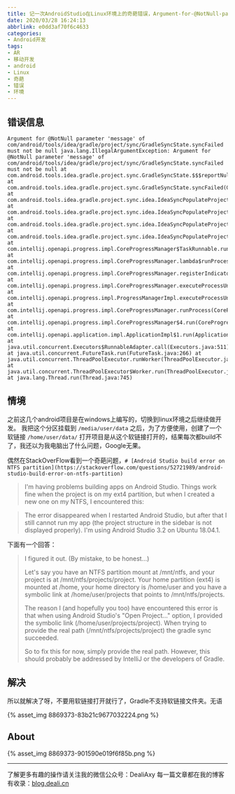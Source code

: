 ```yaml
---
title: 记一次AndroidStudio在Linux环境上的奇葩错误，Argument-for-@NotNull-parameter-'messag
date: 2020/03/28 16:24:13
abbrlink: e0dd3af70f6c4633
categories:
- Android开发
tags:
- AR
- 移动开发
- android
- Linux
- 奇葩
- 错误
- 环境
---
```

## 错误信息
```
Argument for @NotNull parameter 'message' of com/android/tools/idea/gradle/project/sync/GradleSyncState.syncFailed must not be null java.lang.IllegalArgumentException: Argument for @NotNull parameter 'message' of com/android/tools/idea/gradle/project/sync/GradleSyncState.syncFailed must not be null at com.android.tools.idea.gradle.project.sync.GradleSyncState.$$$reportNull$$$0(GradleSyncState.java) at com.android.tools.idea.gradle.project.sync.GradleSyncState.syncFailed(GradleSyncState.java) at com.android.tools.idea.gradle.project.sync.idea.IdeaSyncPopulateProjectTask.doPopulateProject(IdeaSyncPopulateProjectTask.java:135) at com.android.tools.idea.gradle.project.sync.idea.IdeaSyncPopulateProjectTask.populate(IdeaSyncPopulateProjectTask.java:97) at com.android.tools.idea.gradle.project.sync.idea.IdeaSyncPopulateProjectTask.access$000(IdeaSyncPopulateProjectTask.java:39) at com.android.tools.idea.gradle.project.sync.idea.IdeaSyncPopulateProjectTask$1.run(IdeaSyncPopulateProjectTask.java:86) at com.intellij.openapi.progress.impl.CoreProgressManager$TaskRunnable.run(CoreProgressManager.java:750) at com.intellij.openapi.progress.impl.CoreProgressManager.lambda$runProcess$1(CoreProgressManager.java:157) at com.intellij.openapi.progress.impl.CoreProgressManager.registerIndicatorAndRun(CoreProgressManager.java:580) at com.intellij.openapi.progress.impl.CoreProgressManager.executeProcessUnderProgress(CoreProgressManager.java:525) at com.intellij.openapi.progress.impl.ProgressManagerImpl.executeProcessUnderProgress(ProgressManagerImpl.java:85) at com.intellij.openapi.progress.impl.CoreProgressManager.runProcess(CoreProgressManager.java:144) at com.intellij.openapi.progress.impl.CoreProgressManager$4.run(CoreProgressManager.java:395) at com.intellij.openapi.application.impl.ApplicationImpl$1.run(ApplicationImpl.java:305) at java.util.concurrent.Executors$RunnableAdapter.call(Executors.java:511) at java.util.concurrent.FutureTask.run(FutureTask.java:266) at java.util.concurrent.ThreadPoolExecutor.runWorker(ThreadPoolExecutor.java:1142) at java.util.concurrent.ThreadPoolExecutor$Worker.run(ThreadPoolExecutor.java:617) at java.lang.Thread.run(Thread.java:745)
```

## 情境
之前这几个android项目是在windows上编写的，切换到linux环境之后继续做开发。
我把这个分区挂载到 `/media/user/data` 之后，为了方便使用，创建了一个软链接 `/home/user/data/`
打开项目是从这个软链接打开的，结果每次都build不了，我还以为我电脑出了什么问题，Google无果。

偶然在StackOverFlow看到一个奇葩问题，`# [Android Studio build error on NTFS partition](https://stackoverflow.com/questions/52721989/android-studio-build-error-on-ntfs-partition)`

>I'm having problems building apps on Android Studio. Things work fine when the project is on my ext4 partition, but when I created a new one on my NTFS, I encountered this:

>The error disappeared when I restarted Android Studio, but after that I still cannot run my app (the project structure in the sidebar is not displayed properly).
>I'm using Android Studio 3.2 on Ubuntu 18.04.1.

下面有一个回答：
>I figured it out. (By mistake, to be honest...)
>
>Let's say you have an NTFS partition mount at /mnt/ntfs, and your project is at /mnt/ntfs/projects/project. Your home partition (ext4) is mounted at /home, your home directory is /home/user and you have a symbolic link at /home/user/projects that points to /mnt/ntfs/projects.
>
>The reason I (and hopefully you too) have encountered this error is that when using Android Studio's "Open Project..." option, I provided the symbolic link (/home/user/projects/project). When trying to provide the real path (/mnt/ntfs/projects/project) the gradle sync succeeded.
>
>So to fix this for now, simply provide the real path. However, this should probably be addressed by IntelliJ or the developers of Gradle.


## 解决
所以就解决了呀，不要用软链接打开就行了，Gradle不支持软链接文件夹。无语


{% asset_img 8869373-83b21c9677032224.png %}

## About
{% asset_img 8869373-901590e019f6f85b.png %}

---------------
了解更多有趣的操作请关注我的微信公众号：DealiAxy
每一篇文章都在我的博客有收录：[blog.deali.cn](http://blog.deali.cn)
